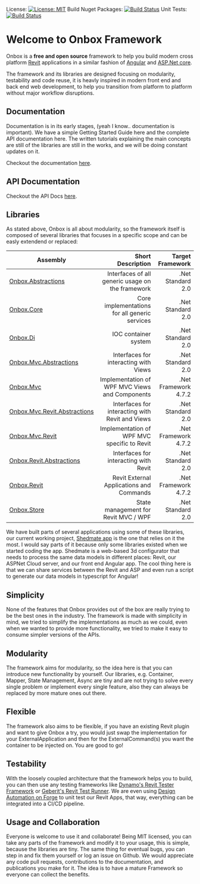 License: [![License: MIT](https://img.shields.io/badge/License-MIT-yellow.svg)](https://opensource.org/licenses/MIT)
Build Nuget Packages: [![Build Status](https://dev.azure.com/onbox/Onbox%20Framework/_apis/build/status/Build%20Docfx?branchName=master)](https://dev.azure.com/onbox/Onbox%20Framework/_build/latest?definitionId=12&branchName=master)
Unit Tests: [![Build Status](https://dev.azure.com/onbox/Onbox%20Framework/_apis/build/status/Unit%20Tests?branchName=master)](https://dev.azure.com/onbox/Onbox%20Framework/_build/latest?definitionId=13&branchName=master)

# Welcome to Onbox Framework

Onbox is a **free and open source** framework to help you build modern cross platform [Revit](https://www.autodesk.com.au/products/revit/overview?plc=RVT&term=1-YEAR&support=ADVANCED&quantity=1) applications in a similar fashion of [Angular](https://angular.io/) and [ASP.Net core](https://dotnet.microsoft.com/apps/aspnet).

The framework and its libraries are designed focusing on modularity, testability and code reuse, it is heavly inspired in modern front end and back end web development, to help you transition from platform to platform without major workflow disruptions.

## Documentation

Documentation is in its early stages, (yeah I know.. documentation is important). We have a simple Getting Started Guide here and the complete API documentation here. The written tutorials explaining the main concepts are still of the libraries are still in the works, and we will be doing constant updates on it.

Checkout the documentation [here](https://engthiago.github.io/Onboxframework.docs/).

## API Documentation

Checkout the API Docs [here](https://engthiago.github.io/Onboxframework.docs/api/index.html).

## Libraries

As stated above, Onbox is all about modularity, so the framework itself is composed of several libraries that focuses in a specific scope and can be easly extendend or replaced:

| Assembly                           | Short Description                                | Target Framework       |
| -----------------------------------|-------------------------------------------------:|-----------------------:|
| [Onbox.Abstractions](https://www.nuget.org/packages/Onbox.Abstractions/)             | Interfaces of all generic usage on the framework | .Net Standard 2.0      |
| [Onbox.Core](https://www.nuget.org/packages/Onbox.Core/)                     | Core implementations for all generic services    | .Net Standard 2.0      |
| [Onbox.Di](https://www.nuget.org/packages/Onbox.Core/)                       | IOC container system                             | .Net Standard 2.0      |
| [Onbox.Mvc.Abstractions](https://www.nuget.org/packages/Onbox.Abstractions/)        | Interfaces for interacting with Views            | .Net Standard 2.0      |
| [Onbox.Mvc](https://www.nuget.org/packages/Onbox.Mvc/)                      | Implementation of WPF MVC Views and Components   | .Net Framework 4.7.2   |
| [Onbox.Mvc.Revit.Abstractions](https://www.nuget.org/packages/Onbox.Mvc.Revit.Abstractions/)   | Interfaces for interacting with Revit and Views  | .Net Standard 2.0      |
| [Onbox.Mvc.Revit](https://www.nuget.org/packages/Onbox.Mvc.Revit/)                | Implementation of WPF MVC specific to Revit      | .Net Framework 4.7.2   |
| [Onbox.Revit.Abstractions](https://www.nuget.org/packages/Onbox.Revit.Abstractions/)       | Interfaces for interacting with Revit            | .Net Standard 2.0      |
| [Onbox.Revit](https://www.nuget.org/packages/Onbox.Revit/)                    | Revit External Applications and Commands         | .Net Framework 4.7.2   |
| [Onbox.Store](https://www.nuget.org/packages/Onbox.Store/)                    | State management for Revit MVC / WPF             | .Net Standard 2.0      |


We have built parts of several applications using some of these libraries, our current working project, [Shedmate app](https://construction.autodesk.com/integrations/shedmate) is the one that relies on it the most. I would say parts of it because only some libraries existed when we started coding the app. Shedmate is a web-based 3d configurator that needs to process the same data models in different places: Revit, our ASPNet Cloud server, and our front end Angular app. The cool thing here is that we can share services between the Revit and ASP and even run a script to generate our data models in typescript for Angular!

## Simplicity

None of the features that Onbox provides out of the box are really trying to be the best ones in the industry. The framework is made with simplicity in mind, we tried to simplify the implementations as much as we could, even when we wanted to provide more functionality, we tried to make it easy to consume simpler versions of the APIs. 

## Modularity

The framework aims for modularity, so the idea here is that you can introduce new functionality by yourself. Our libraries, e.g. Container, Mapper, State Management, Async are tiny and are not trying to solve every single problem or implement every single feature, also they can always be replaced by more mature ones out there. 

## Flexible

The framework also aims to be flexible, if you have an existing Revit plugin and want to give Onbox a try, you would just swap the implementation for your ExternalApplication and then for the ExternalCommand(s) you want the container to be injected on. You are good to go!

## Testability

With the loosely coupled architecture that the framework helps you to build, you can then use any testing frameworks like [Dynamo's Revit Tester Framework](https://github.com/DynamoDS/RevitTestFramework) or [Geberit's Revit Test Runner](https://github.com/geberit/Revit.TestRunner). We are even using [Design Automation on Forge](https://forge.autodesk.com/en/docs/design-automation/v3/developers_guide/overview/?_ga=2.215688401.7327333.1603131319-920645407.1589401464) to unit test our Revit Apps, that way, everything can be integrated into a CI/CD pipeline.

## Usage and Collaboration

Everyone is welcome to use it and collaborate! Being MIT licensed, you can take any parts of the framework and modify it to your usage, this is simple, because the libraries are tiny. The same thing for eventual bugs, you can step in and fix them yourself or log an issue on Github. We would appreciate any code pull requests, contributions to the documentation, and publications you make for it. The idea is to have a mature Framework so everyone can collect the benefits.
